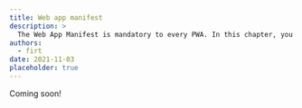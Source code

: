 ```yaml
---
title: Web app manifest
description: >
  The Web App Manifest is mandatory to every PWA. In this chapter, you will see all the meta data that can be set to define how your app will work.
authors:
  - firt
date: 2021-11-03
placeholder: true
---
```


Coming soon!
